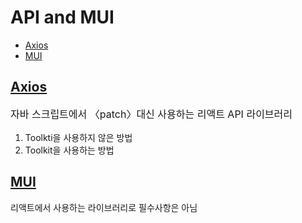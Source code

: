 # API and MUI

-  [Axios](#axios)
-  [MUI](#mui)

## [Axios](#api-and-mui)

<p style="font-size:16px">자바 스크립트에서 〈patch〉대신 사용하는 리액트 API 라이브러리</p>

1. Toolkti을 사용하지 않은 방법
2. Toolkit을 사용하는 방법

## [MUI](#api-and-mui)

<p>리액트에서 사용하는 라이브러리로 필수사항은 아님</p>
